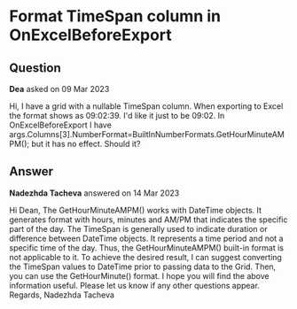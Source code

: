 # Format TimeSpan column in OnExcelBeforeExport

## Question

**Dea** asked on 09 Mar 2023

Hi, I have a grid with a nullable TimeSpan column. When exporting to Excel the format shows as 09:02:39. I'd like it just to be 09:02. In OnExcelBeforeExport I have args.Columns[3].NumberFormat=BuiltInNumberFormats.GetHourMinuteAMPM(); but it has no effect. Should it?

## Answer

**Nadezhda Tacheva** answered on 14 Mar 2023

Hi Dean, The GetHourMinuteAMPM() works with DateTime objects. It generates format with hours, minutes and AM/PM that indicates the specific part of the day. The TimeSpan is generally used to indicate duration or difference between DateTime objects. It represents a time period and not a specific time of the day. Thus, the GetHourMinuteAMPM() built-in format is not applicable to it. To achieve the desired result, I can suggest converting the TimeSpan values to DateTime prior to passing data to the Grid. Then, you can use the GetHourMinute() format. I hope you will find the above information useful. Please let us know if any other questions appear. Regards, Nadezhda Tacheva
